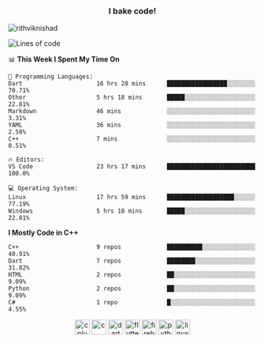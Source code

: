 <h3 align="center">I bake code!</h3>

<p align="left"> <img src="https://komarev.com/ghpvc/?username=rithviknishad" alt="rithviknishad" /> </p>

<!--START_SECTION:waka-->
![Lines of code](https://img.shields.io/badge/From%20Hello%20World%20I%27ve%20Written-691852%20lines%20of%20code-blue)

📊 **This Week I Spent My Time On** 

```text
💬 Programming Languages: 
Dart                     16 hrs 28 mins      █████████████████░░░░░░░░   70.71% 
Other                    5 hrs 18 mins       █████░░░░░░░░░░░░░░░░░░░░   22.81% 
Markdown                 46 mins             ░░░░░░░░░░░░░░░░░░░░░░░░░   3.31% 
YAML                     36 mins             ░░░░░░░░░░░░░░░░░░░░░░░░░   2.58% 
C++                      7 mins              ░░░░░░░░░░░░░░░░░░░░░░░░░   0.51%

🔥 Editors: 
VS Code                  23 hrs 17 mins      █████████████████████████   100.0%

💻 Operating System: 
Linux                    17 hrs 59 mins      ███████████████████░░░░░░   77.19% 
Windows                  5 hrs 18 mins       █████░░░░░░░░░░░░░░░░░░░░   22.81%

```

**I Mostly Code in C++** 

```text
C++                      9 repos             ██████████░░░░░░░░░░░░░░░   40.91% 
Dart                     7 repos             ████████░░░░░░░░░░░░░░░░░   31.82% 
HTML                     2 repos             ██░░░░░░░░░░░░░░░░░░░░░░░   9.09% 
Python                   2 repos             ██░░░░░░░░░░░░░░░░░░░░░░░   9.09% 
C#                       1 repo              █░░░░░░░░░░░░░░░░░░░░░░░░   4.55%

```



<!--END_SECTION:waka-->

<p align="center">
  <img src="https://devicons.github.io/devicon/devicon.git/icons/cplusplus/cplusplus-original.svg" alt="cplusplus" width="30" height="30"/>
  <img src="https://devicons.github.io/devicon/devicon.git/icons/c/c-original.svg" alt="c" width="30" height="30"/>
  <img src="https://www.vectorlogo.zone/logos/dartlang/dartlang-icon.svg" alt="dart" width="30" height="30"/>
  <img src="https://www.vectorlogo.zone/logos/flutterio/flutterio-icon.svg" alt="flutter" width="30" height="30"/> 
  <img src="https://www.vectorlogo.zone/logos/firebase/firebase-icon.svg" alt="firebase" width="30" height="30"/> 
  <img src="https://devicons.github.io/devicon/devicon.git/icons/python/python-original.svg" alt="python" width="30" height="30"/> 
  <img src="https://devicons.github.io/devicon/devicon.git/icons/linux/linux-original.svg" alt="linux" width="30" height="30"/> 
</p>
